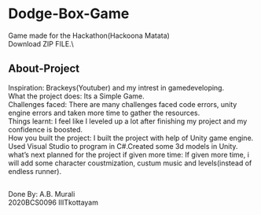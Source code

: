 # Dodge-Box-Game
Game made for the Hackathon(Hackoona Matata)\
Download ZIP FILE.\

## About-Project
Inspiration: Brackeys(Youtuber) and my intrest in gamedeveloping.\
What the project does: Its a Simple Game.\
Challenges faced: There are many challenges faced code errors, unity engine errors and taken more time to gather the resources.\
Things learnt: I feel like I leveled up a lot after finishing my project and my confidence is boosted.\
How you built the project: I built the project with help of Unity game engine. Used Visual Studio to program in C#.Created some 3d models in Unity.\
what’s next planned for the project if given more time: If given more time, i will add some character coustmization, custum music and levels(instead of endless runner).



## 
Done By: A.B. Murali\
2020BCS0096 IIITkottayam
